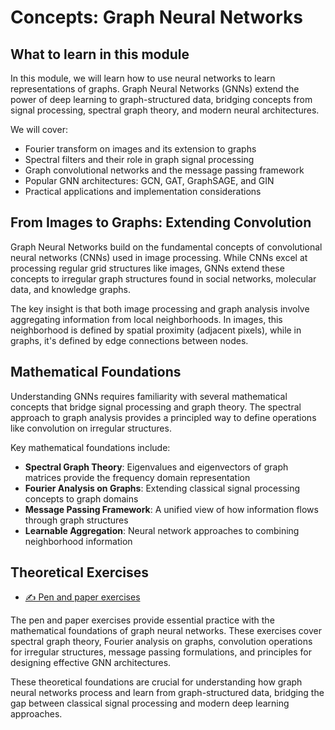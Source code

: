 # Concepts: Graph Neural Networks

## What to learn in this module

In this module, we will learn how to use neural networks to learn representations of graphs. Graph Neural Networks (GNNs) extend the power of deep learning to graph-structured data, bridging concepts from signal processing, spectral graph theory, and modern neural architectures.

We will cover:
- Fourier transform on images and its extension to graphs
- Spectral filters and their role in graph signal processing
- Graph convolutional networks and the message passing framework
- Popular GNN architectures: GCN, GAT, GraphSAGE, and GIN
- Practical applications and implementation considerations

## From Images to Graphs: Extending Convolution

Graph Neural Networks build on the fundamental concepts of convolutional neural networks (CNNs) used in image processing. While CNNs excel at processing regular grid structures like images, GNNs extend these concepts to irregular graph structures found in social networks, molecular data, and knowledge graphs.

The key insight is that both image processing and graph analysis involve aggregating information from local neighborhoods. In images, this neighborhood is defined by spatial proximity (adjacent pixels), while in graphs, it's defined by edge connections between nodes.

## Mathematical Foundations

Understanding GNNs requires familiarity with several mathematical concepts that bridge signal processing and graph theory. The spectral approach to graph analysis provides a principled way to define operations like convolution on irregular structures.

Key mathematical foundations include:
- **Spectral Graph Theory**: Eigenvalues and eigenvectors of graph matrices provide the frequency domain representation
- **Fourier Analysis on Graphs**: Extending classical signal processing concepts to graph domains  
- **Message Passing Framework**: A unified view of how information flows through graph structures
- **Learnable Aggregation**: Neural network approaches to combining neighborhood information

## Theoretical Exercises

- [✍️ Pen and paper exercises](pen-and-paper/exercise.pdf)

The pen and paper exercises provide essential practice with the mathematical foundations of graph neural networks. These exercises cover spectral graph theory, Fourier analysis on graphs, convolution operations for irregular structures, message passing formulations, and principles for designing effective GNN architectures.

These theoretical foundations are crucial for understanding how graph neural networks process and learn from graph-structured data, bridging the gap between classical signal processing and modern deep learning approaches.